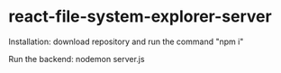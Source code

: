 # react-file-system-explorer-server
Installation: download repository and run the command "npm i"

Run the backend: nodemon server.js

